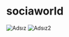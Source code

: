# sociaworld
![Adsız](https://user-images.githubusercontent.com/65121799/158846551-e6318e00-f352-4d01-bbbd-178e55d13c8f.png)
![Adsız2](https://user-images.githubusercontent.com/65121799/158846787-5201580c-30b1-4161-a6a4-bf9e53f48598.png)
